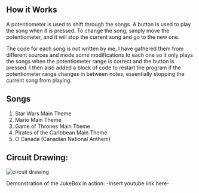 ## How it Works 
A potentiometer is used to shift through the songs. 
A button is used to play the song when it is pressed. 
To change the song, simply move the potentiometer, and it will stop the current song and go to the new one. 

The code for each song is not written by me, I have gathered them from different sources and mode some modifications to each one 
so it only plays the songs when the potentiometer range is correct and the button is pressed. 
I then also added a block of code to restart the program if the potentiometer range changes in between notes, essentially stopping the current song from playing.

## Songs
1. Star Wars Main Theme 
2. Mario Main Theme 
2. Game of Thrones Main Theme 
4. Pirates of the Caribbean Main Theme 
5. O Canada (Canadian National Anthem)

## Circuit Drawing: 

![circuit drawing](https://user-images.githubusercontent.com/29009445/29200997-2b7ee5f4-7e28-11e7-8d6e-a9bf3de054d5.png)



Demonstration of the JukeBox in action: -insert youtube link here- 





